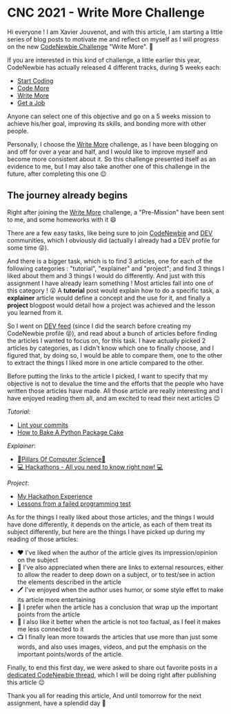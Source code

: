 # CNC 2021 - Write More Challenge

Hi everyone ! I am Xavier Jouvenot, and with this article, I am starting a little series of blog posts to motivate me and reflect on myself as I will progress on the new [CodeNewbie Challenge](https://community.codenewbie.org/cnc2021) "Write More". 🙂

If you are interested in this kind of challenge, a little earlier this year, CodeNewbie has actually released 4 different tracks, during 5 weeks each:
- [Start Coding](https://community.codenewbie.org/cnc2021#start-coding)
- [Code More](https://community.codenewbie.org/cnc2021#code-more)
- [Write More](https://community.codenewbie.org/cnc2021#write-more)
- [Get a Job](https://community.codenewbie.org/cnc2021#get-a-job)

Anyone can select one of this objective and go on a 5 weeks mission to achieve his/her goal, improving its skills, and bonding more with other people.

Personally, I choose the [Write More](https://community.codenewbie.org/cnc2021#write-more) challenge, as I have been blogging on and off for over a year and half, and I would like to improve myself and become more consistent about it.
So this challenge presented itself as an evidence to me, but I may also take another one of this challenge in the future, after completing this one 😉

## The journey already begins

Right after joining the [Write More](https://community.codenewbie.org/cnc2021#write-more) challenge, a "Pre-Mission" have been sent to me, and some homeworks with it 😄

There are a few easy tasks, like being sure to join [CodeNewbie](https://community.codenewbie.org/xav83) and [DEV](https://dev.to/10xlearner) communities, which I obviously did (actually I already had a DEV profile for some time 😝). 

And there is a bigger task, which is to find 3 articles, one for each of the following categories : "tutorial", "explainer" and "project"; and find 3 things I liked about them and 3 things I would do differently.
And just with this assignment I have already learn something ! Most articles fall into one of this category ! 😮
A **tutorial** post would explain how to do a specific task, a **explainer** article would define a concept and the use for it, and finally a **project** blogpost would detail how a project was achieved and the lesson you learned from it.

So I went on [DEV feed](https://dev.to/) (since I did the search before creating my CodeNewbie profile 😝), and read about a bunch of articles before finding the articles I wanted to focus on, for this task. I have actually picked 2 articles by categories, as I didn't know which one to finally choose, and I figured that, by doing so, I would be able to compare them, one to the other to extract the things I liked more in one article compared to the other.

Before putting the links to the article I picked, I want to specify that my objective is not to devalue the time and the efforts that the people who have written those articles have made. All those article are really interesting and I have enjoyed reading them all, and am excited to read their next articles 😉

_Tutorial_:
- [Lint your commits](https://dev.to/dnlnrs/lint-your-commits-2p54)
- [How to Bake A Python Package Cake](https://dev.to/sirfuzzalot/how-to-bake-a-python-package-cake-46l5)

_Explainer_:
- [🚩Pillars Of Computer Science🚩](https://dev.to/kaiwalyakoparkar/pillars-of-computer-science-50ij)
- [💻 Hackathons - All you need to know right now! 💻](https://dev.to/kaiwalyakoparkar/hackathons-all-you-need-to-know-right-now-h6e)

_Project_:
- [My Hackathon Experience](https://dev.to/sagarbarapatre/my-hackathon-experience-3nn4)
- [Lessons from a failed programming test](https://dev.to/legowerewolf/lessons-from-a-failed-programming-test-2d9f)

As for the things I really liked about those articles, and the things I would have done differently, it depends on the article, as each of them treat its subject differently, but here are the things I have picked up during my reading of those articles:
- ❤️ I've liked when the author of the article gives its impression/opinion on the subject
- 🔗 I've also appreciated when there are links to external resources, either to allow the reader to deep down on a subject, or to test/see in action the elements described in the article
- 🖊️ I've enjoyed when the author uses humor, or some style effet to make its article more entertaining
- 🤔 I prefer when the article has a conclusion that wrap up the important points from the article
- 💬 I also like it better when the article is not too factual, as I feel it makes me less connected to it
- 📺 I finally lean more towards the articles that use more than just some words, and also uses images, videos, and put the emphasis on the important points/words of the article.

Finally, to end this first day, we were asked to share out favorite posts in a [dedicated CodeNewbie thread](https://community.codenewbie.org/codenewbie/cnc2021-write-more-pre-mission-submission-thread-k7), which I will be doing right after publishing this article 😉

Thank you all for reading this article,
And until tomorrow for the next assignment, have a splendid day 🙂
